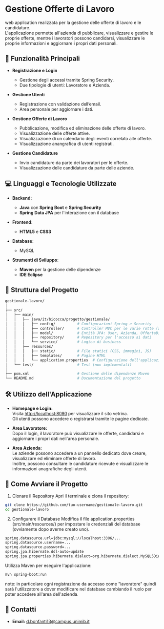 # Gestione Offerte di Lavoro

web application realizzata per  la gestione delle offerte di lavoro e le candidature.  
L'applicazione permette all'azienda di pubblicare, visualizzare e gestire le proprie offerte, mentre i lavoratori possono candidarsi, visualizzare le proprie informazioni e aggiornare i propri dati personali.



## 🚀 Funzionalità Principali

- **Registrazione e Login**  
  - Gestione degli accessi tramite Spring Security.  
  - Due tipologie di utenti: Lavoratore e Azienda.

- **Gestione Utenti**  
  - Registrazione con validazione dell’email.
  - Area personale per aggiornare i dati.

- **Gestione Offerte di Lavoro**  
  - Pubblicazione, modifica ed eliminazione delle offerte di lavoro.
  - Visualizzazione delle offerte attive.
  - Visualizzazione di un calendario degli eventi correlato alle offerte.
  - Visualizzazione anangrafica di utenti registrati.

- **Gestione Candidature**  
  - Invio candidature da parte dei lavoratori per le offerte.
  - Visualizzazione delle candidature da parte delle aziende.
  


## 💻 Linguaggi e Tecnologie Utilizzate

- **Backend:**  
  - **Java** con **Spring Boot** e **Spring Security**
  - **Spring Data JPA** per l'interazione con il database

- **Frontend:**  
  - **HTML5** e **CSS3**

- **Database:**  
  - MySQL 
- **Strumenti di Sviluppo:**  
  - **Maven** per la gestione delle dipendenze
  - **IDE Eclipse**
    


## 📂 Struttura del Progetto

```bash
gestionale-lavoro/
│
├── src/
│   ├── main/
│   │   ├── java/it/bicocca/progetto/gestionale/
│   │   │   ├── config/          # Configurazioni Spring e Security
│   │   │   ├── controller/      # Controller MVC per le varie rotte (aziende, utenti, candidature, offerte)
│   │   │   ├── model/           # Entità JPA: User, Azienda, OffertaDiLavoro, Candidatura
│   │   │   ├── repository/      # Repository per l'accesso ai dati
│   │   │   └── service/         # Logica di business 
│   │   ├── resources/
│   │   │   ├── static/          # File statici (CSS, immagini, JS)
│   │   │   ├── templates/       # Pagine HTML 
│   │   │   └── application.properties  # Configurazione dell'applicazione e del database
│   └── test/                    # Test (non implementati)
│
├── pom.xml                      # Gestione delle dipendenze Maven
└── README.md                    # Documentazione del progetto
```



## 🛠 Utilizzo dell'Applicazione

- **Homepage e Login:**  
  Visita [http://localhost:8080](http://localhost:8080) per visualizzare il sito vetrina.  
  Gli utenti possono accedere o registrarsi tramite le pagine dedicate.

- **Area Lavoratore:**  
  Dopo il login, il lavoratore può visualizzare le offerte, candidarsi e aggiornare i propri dati nell'area personale.

- **Area Azienda:**  
  Le aziende possono accedere a un pannello dedicato dove creare, visualizzare ed eliminare offerte di lavoro.  
  Inoltre, possono consultare le candidature ricevute e visualizzare le informazioni anagrafiche degli utenti.

## 🔧 Come Avviare il Progetto
1. Clonare il Repository
Apri il terminale e clona il repository:

```bash
git clone https://github.com/tuo-username/gestionale-lavoro.git
cd gestionale-lavoro 
```

2. Configurare il Database
Modifica il file application.properties (src/main/resources/) per impostare le credenziali del database (ovviamente dopo averne creato uno).

```bash
spring.datasource.url=jdbc:mysql://localhost:3306/...
spring.datasource.username=...
spring.datasource.password=...
spring.jpa.hibernate.ddl-auto=update
spring.jpa.properties.hibernate.dialect=org.hibernate.dialect.MySQL5Dialect
```

Utilizza Maven per eseguire l'applicazione:
```bash
mvn spring-boot:run
``` 
note: in particolare ogni registrazione da accesso come "lavoratore" quindi sarà l'utilizzatore a dover modificare nel database cambiando il ruolo per poter accedere all'area dell'azienda.

## 📩 Contatti

- **Email:** d.bonfanti13@campus.unimib.it
